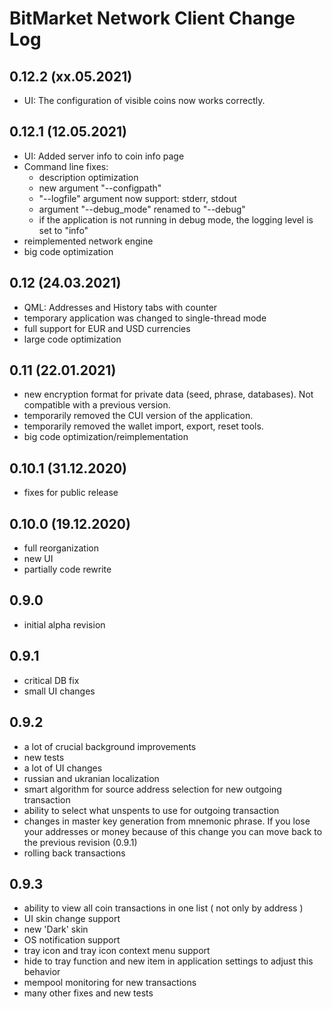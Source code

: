 # BitMarket Network Client Change Log

## 0.12.2 (xx.05.2021)

* UI: The configuration of visible coins now works correctly.


## 0.12.1 (12.05.2021)
* UI: Added server info to coin info page
* Command line fixes:
  * description optimization
  * new argument "--configpath"
  * "--logfile" argument now support: stderr, stdout
  * argument "--debug_mode" renamed to "--debug"
  * if the application is not running in debug mode, the logging level is set to "info"
* reimplemented network engine
* big code optimization

## 0.12 (24.03.2021)

* QML: Addresses and History tabs with counter
* temporary application was changed to single-thread mode
* full support for EUR and USD currencies
* large code optimization


## 0.11 (22.01.2021)

* new encryption format for private data (seed, phrase, databases). Not
  compatible with a previous version.
* temporarily removed the СUI version of the application.
* temporarily removed the wallet import, export, reset tools.
* big code optimization/reimplementation

## 0.10.1 (31.12.2020)

* fixes for public release

## 0.10.0 (19.12.2020)

* full reorganization
* new UI
* partially code rewrite

## 0.9.0

* initial alpha revision

## 0.9.1

* critical DB fix
* small UI changes

## 0.9.2

* a lot of crucial background improvements
* new tests
* a lot of UI changes
* russian and ukranian localization
* smart algorithm for source address selection for new outgoing transaction
* ability to select what unspents to use for outgoing transaction
* changes in master key generation from mnemonic phrase. If you lose your 
  addresses or money because of this change you can move back to the previous 
  revision (0.9.1)
* rolling back transactions

## 0.9.3

* ability to view all coin transactions in one list ( not only by address )
* UI skin change support
* new 'Dark' skin
* OS notification support
* tray icon and tray icon context menu support
* hide to tray function and new item in application settings to adjust this behavior
* mempool monitoring for new transactions
* many other fixes and new tests
